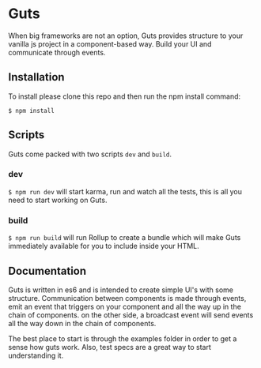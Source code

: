# Guts
When big frameworks are not an option, Guts provides structure to your vanilla js project in a component-based way. Build your UI and communicate through events.

## Installation
To install please clone this repo and then run the npm install command:

```$ npm install```

## Scripts
Guts come packed with two scripts ```dev``` and ```build```.

### dev
```$ npm run dev``` will start karma, run and watch all the tests, this is all you need to start working on Guts.

### build
```$ npm run build``` will run Rollup to create a bundle which will make Guts immediately available for you to include inside your HTML.

## Documentation
Guts is written in es6 and is intended to create simple UI's with some structure. Communication between components is made through events, emit an event that triggers on your component and all the way up in the chain of components. on the other side, a broadcast event will send events all the way down in the chain of components.

The best place to start is through the examples folder in order to get a sense how guts work. Also, test specs are a great way to start understanding it.
